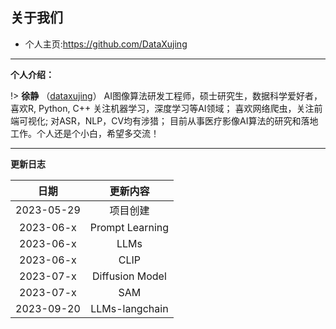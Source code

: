 
## 关于我们

+ 个人主页:https://github.com/DataXujing

------

**个人介绍：**

!> **徐静** （[dataxujing](https://github.com/DataXujing)） AI图像算法研发工程师，硕士研究生，数据科学爱好者，喜欢R, Python, C++ 关注机器学习，深度学习等AI领域； 喜欢网络爬虫，关注前端可视化; 对ASR，NLP，CV均有涉猎；
目前从事医疗影像AI算法的研究和落地工作。个人还是个小白，希望多交流！

------

**更新日志**

|    日期              |   更新内容                |
|:--------------------:|:-------------------------:|
|2023-05-29            |  项目创建                 |
|2023-06-x           |  Prompt Learning                |
|2023-06-x           |  LLMs               |
|2023-06-x           |  CLIP             |
|2023-07-x           |  Diffusion Model             |
|2023-07-x           |  SAM             |
|2023-09-20          |  LLMs-langchain          |















































